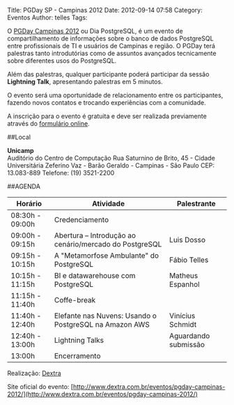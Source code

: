 Title: PGDay SP - Campinas 2012
Date: 2012-09-14 07:58
Category: Eventos
Author: telles
Tags:

O [PGDay Campinas 2012](http://www.dextra.com.br/eventos/pgday-campinas-2012/) ou Dia PostgreSQL, é um evento de compartilhamento de informações sobre o banco de dados PostgreSQL entre profissionais de TI e usuários de Campinas e região. O PGDay terá palestras tanto introdutórias como de assuntos avançados tecnicamente sobre diferentes usos do PostgreSQL.

Além das palestras, qualquer participante poderá participar da sessão **Lightning Talk**, apresentando palestras em 5 minutos.

O evento será uma oportunidade de relacionamento entre os participantes, fazendo novos contatos e trocando experiências com a comunidade.

A inscrição para o evento é gratuita e deve ser realizada previamente através do [formulário online](http://www.dextra.com.br/eventos/pgday-campinas-2012/inscricoes.php). 

##Local

**Unicamp**  
Auditório do Centro de Computação
Rua Saturnino de Brito, 45 - Cidade Universitária
Zeferino Vaz - Barão Geraldo - Campinas - São Paulo
CEP: 13.083-889
Telefone: (19) 3521-2200 

##AGENDA

| **Horário** | **Atividade** | **Palestrante** |
|---|---|---|
| 08:30h - 09:00h | Credenciamento |
| 09:00h - 09:15h | Abertura – Introdução ao cenário/mercado do PostgreSQL | Luis Dosso |
| 09:15h - 10:15h | A "Metamorfose Ambulante" do PostgreSQL | Fábio Telles |
| 10:15h - 11:15h | BI e datawarehouse com PostgreSQL | Matheus Espanhol |
| 11:15h - 11:40h | Coffe-break |
| 11:40h - 12:40h | Elefante nas Nuvens: Usando o PostgreSQL na Amazon AWS | Vinícius Schmidt |
| 12:40h - 13:00h | Lightning Talks | Aguardando submissão
| 13:00h | Encerramento |

Realização: [Dextra](http://www.dextra.com.br/)
 
Site oficial do evento: [http://www.dextra.com.br/eventos/pgday-campinas-2012/](http://www.dextra.com.br/eventos/pgday-campinas-2012/)
